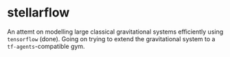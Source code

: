 # stellarflow

An attemt on modelling large classical gravitational systems efficiently using `tensorflow` (done).
Going on trying to extend the gravitational system to a `tf-agents`-compatible gym.